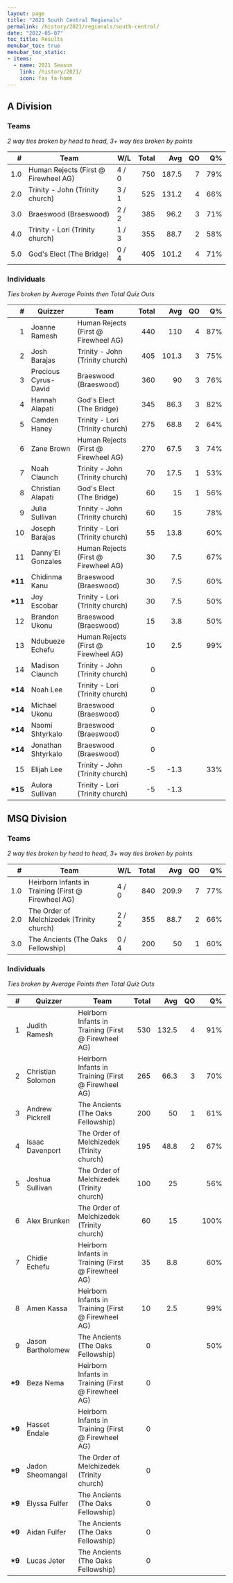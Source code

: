 ```yaml
---
layout: page
title: "2021 South Central Regionals"
permalink: /history/2021/regionals/south-central/
date: "2022-05-07"
toc_title: Results
menubar_toc: true
menubar_toc_static:
- items:
  - name: 2021 Season
    link: /history/2021/
    icon: fas fa-home
---
```


## A Division

### Teams

*2 way ties broken by head to head, 3+ way ties broken by points*

|    # | Team                                 | W/L   | Total |   Avg |   QO |   Q% |
| ---: | ------------------------------------ | ----- | ----: | ----: | ---: | ---: |
|  1.0 | Human Rejects (First @ Firewheel AG) | 4 / 0 |   750 | 187.5 |    7 |  79% |
|  2.0 | Trinity - John (Trinity church)      | 3 / 1 |   525 | 131.2 |    4 |  66% |
|  3.0 | Braeswood (Braeswood)                | 2 / 2 |   385 |  96.2 |    3 |  71% |
|  4.0 | Trinity - Lori (Trinity church)      | 1 / 3 |   355 |  88.7 |    2 |  58% |
|  5.0 | God's Elect (The Bridge)             | 0 / 4 |   405 | 101.2 |    4 |  71% |

### Individuals

*Ties broken by Average Points then Total Quiz Outs*

|        # | Quizzer              | Team                                 | Total |   Avg |   QO |   Q% |
| -------: | -------------------- | ------------------------------------ | ----: | ----: | ---: | ---: |
|        1 | Joanne Ramesh        | Human Rejects (First @ Firewheel AG) |   440 |   110 |    4 |  87% |
|        2 | Josh Barajas         | Trinity - John (Trinity church)      |   405 | 101.3 |    3 |  75% |
|        3 | Precious Cyrus-David | Braeswood (Braeswood)                |   360 |    90 |    3 |  76% |
|        4 | Hannah Alapati       | God's Elect (The Bridge)             |   345 |  86.3 |    3 |  82% |
|        5 | Camden Haney         | Trinity - Lori (Trinity church)      |   275 |  68.8 |    2 |  64% |
|        6 | Zane Brown           | Human Rejects (First @ Firewheel AG) |   270 |  67.5 |    3 |  74% |
|        7 | Noah Claunch         | Trinity - John (Trinity church)      |    70 |  17.5 |    1 |  53% |
|        8 | Christian Alapati    | God's Elect (The Bridge)             |    60 |    15 |    1 |  56% |
|        9 | Julia Sullivan       | Trinity - John (Trinity church)      |    60 |    15 |      |  78% |
|       10 | Joseph Barajas       | Trinity - Lori (Trinity church)      |    55 |  13.8 |      |  60% |
|       11 | Danny'El Gonzales    | Human Rejects (First @ Firewheel AG) |    30 |   7.5 |      |  67% |
| **\*11** | Chidinma Kanu        | Braeswood (Braeswood)                |    30 |   7.5 |      |  60% |
| **\*11** | Joy Escobar          | Trinity - Lori (Trinity church)      |    30 |   7.5 |      |  50% |
|       12 | Brandon Ukonu        | Braeswood (Braeswood)                |    15 |   3.8 |      |  50% |
|       13 | Ndubueze Echefu      | Human Rejects (First @ Firewheel AG) |    10 |   2.5 |      |  99% |
|       14 | Madison Claunch      | Trinity - John (Trinity church)      |     0 |       |      |      |
| **\*14** | Noah Lee             | Trinity - Lori (Trinity church)      |     0 |       |      |      |
| **\*14** | Michael Ukonu        | Braeswood (Braeswood)                |     0 |       |      |      |
| **\*14** | Naomi Shtyrkalo      | Braeswood (Braeswood)                |     0 |       |      |      |
| **\*14** | Jonathan Shtyrkalo   | Braeswood (Braeswood)                |     0 |       |      |      |
|       15 | Elijah Lee           | Trinity - John (Trinity church)      |    -5 |  -1.3 |      |  33% |
| **\*15** | Aulora Sullivan      | Trinity - Lori (Trinity church)      |    -5 |  -1.3 |      |      |

## MSQ Division

### Teams

*2 way ties broken by head to head, 3+ way ties broken by points*

|    # | Team                                                | W/L   | Total |   Avg |   QO |   Q% |
| ---: | --------------------------------------------------- | ----- | ----: | ----: | ---: | ---: |
|  1.0 | Heirborn Infants in Training (First @ Firewheel AG) | 4 / 0 |   840 | 209.9 |    7 |  77% |
|  2.0 | The Order of Melchizedek (Trinity church)           | 2 / 2 |   355 |  88.7 |    2 |  66% |
|  3.0 | The Ancients (The Oaks Fellowship)                  | 0 / 4 |   200 |    50 |    1 |  60% |

### Individuals

*Ties broken by Average Points then Total Quiz Outs*

|       # | Quizzer           | Team                                                | Total |   Avg |   QO |   Q% |
| ------: | ----------------- | --------------------------------------------------- | ----: | ----: | ---: | ---: |
|       1 | Judith Ramesh     | Heirborn Infants in Training (First @ Firewheel AG) |   530 | 132.5 |    4 |  91% |
|       2 | Christian Solomon | Heirborn Infants in Training (First @ Firewheel AG) |   265 |  66.3 |    3 |  70% |
|       3 | Andrew Pickrell   | The Ancients (The Oaks Fellowship)                  |   200 |    50 |    1 |  61% |
|       4 | Isaac Davenport   | The Order of Melchizedek (Trinity church)           |   195 |  48.8 |    2 |  67% |
|       5 | Joshua Sullivan   | The Order of Melchizedek (Trinity church)           |   100 |    25 |      |  56% |
|       6 | Alex Brunken      | The Order of Melchizedek (Trinity church)           |    60 |    15 |      | 100% |
|       7 | Chidie Echefu     | Heirborn Infants in Training (First @ Firewheel AG) |    35 |   8.8 |      |  60% |
|       8 | Amen Kassa        | Heirborn Infants in Training (First @ Firewheel AG) |    10 |   2.5 |      |  99% |
|       9 | Jason Bartholomew | The Ancients (The Oaks Fellowship)                  |     0 |       |      |  50% |
| **\*9** | Beza Nema         | Heirborn Infants in Training (First @ Firewheel AG) |     0 |       |      |      |
| **\*9** | Hasset Endale     | Heirborn Infants in Training (First @ Firewheel AG) |     0 |       |      |      |
| **\*9** | Jadon Sheomangal  | The Order of Melchizedek (Trinity church)           |     0 |       |      |      |
| **\*9** | Elyssa Fulfer     | The Ancients (The Oaks Fellowship)                  |     0 |       |      |      |
| **\*9** | Aidan Fulfer      | The Ancients (The Oaks Fellowship)                  |     0 |       |      |      |
| **\*9** | Lucas Jeter       | The Ancients (The Oaks Fellowship)                  |     0 |       |      |      |
